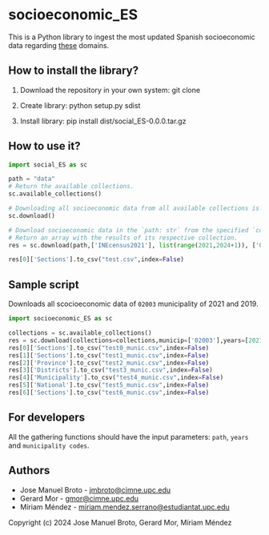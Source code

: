 # socioeconomic_ES

This is a Python library to ingest the most updated Spanish socioeconomic data regarding [these](./social_ES/collections.yaml) domains.

## How to install the library?
1. Download the repository in your own system: git clone

2. Create library: python setup.py sdist

3. Install library: pip install dist/social_ES-0.0.0.tar.gz

## How to use it?
```python
import social_ES as sc

path = "data"
# Return the available collections.
sc.available_collections() 

# Downloading all socioeconomic data from all available collections is the default option, but the parameters can be changed.
sc.download()

# Download socioeconomic data in the `path: str` from the specified `collections: list`, `years: list`, and `municipality codes: list`. Decide whether to `update`: bool` (True =  Do not take into account that datasets have already been downloaded). 
# Return an array with the results of its respective collection.
res = sc.download(path,['INEcensus2021'], list(range(2021,2024+1)), ['08001','08002'], False) 

res[0]['Sections'].to_csv("test.csv",index=False)
```

## Sample script
Downloads all scocioeconomic data of `02003` municipality of 2021 and 2019.

```python
import socioeconomic_ES as sc

collections = sc.available_collections()
res = sc.download(collections=collections,municip=['02003'],years=[2021,2019],update=False)
res[0]['Sections'].to_csv("test0_munic.csv",index=False) 
res[1]['Sections'].to_csv("test1_munic.csv",index=False) 
res[2]['Province'].to_csv("test2_munic.csv",index=False)
res[3]['Districts'].to_csv("test3_munic.csv",index=False)
res[4]['Municipality'].to_csv("test4_munic.csv",index=False)
res[5]['National'].to_csv("test5_munic.csv",index=False)
res[6]['Sections'].to_csv("test6_munic.csv",index=False)
```


## For developers
All the gathering functions should have the input parameters: `path`, `years` and `municipality codes`.


## Authors
- Jose Manuel Broto - jmbroto@cimne.upc.edu
- Gerard Mor - gmor@cimne.upc.edu
- Míriam Méndez - miriam.mendez.serrano@estudiantat.upc.edu

Copyright (c) 2024 Jose Manuel Broto, Gerard Mor, Míriam Méndez
